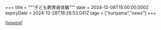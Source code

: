 +++
title = """子ども飼育員体験"""
date = 2024-12-08T15:00:00.000Z
expiryDate = 2024-12-28T18:26:53.041Z
tags = ["kuriyama","news"]
+++


[[source]](https://www.town.kuriyama.hokkaido.jp/site/shizen/29691.html)
